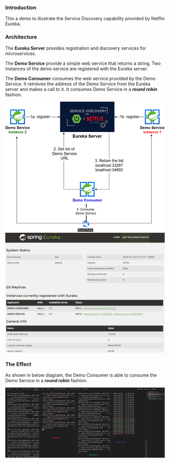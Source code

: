 ### Introduction

This a demo to illustrate the Service Discovery capability provided by Netflix Eureka. 

### Architecture

The __Eureka Server__ provides registration and discovery services for microservices. 

The __Demo Service__ provide a simple web service that returns a string. Two instances of the demo service are registered with the Eureka server.

The __Demo Consumer__ consumes the web service provided by the Demo Service. It retrieves the address of the Demo Service from the Eureka server and makes a call to it. It consumes Demo Service in a ***round robin*** fashion.

![microservices-arch](./images/eureka.drawio.png "Microservices Architecture")
![Eureka Server](./images/eureka.PNG "Eureka Server")

### The Effect

As shown in below diagram, the Demo Consumer is able to consume the Demo Service in a ***round robin*** fashion.

![Output](./images/outcome.png "Output")